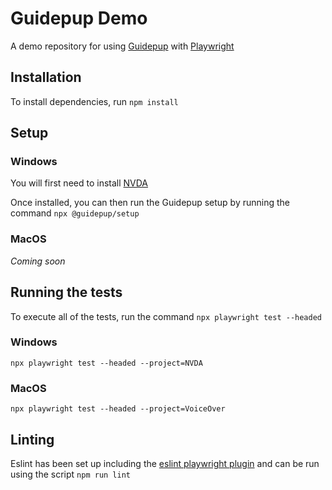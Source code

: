 # Guidepup Demo
A demo repository for using [Guidepup](https://www.guidepup.dev/) with [Playwright](https://playwright.dev/)

## Installation

To install dependencies, run `npm install`

## Setup

### Windows

You will first need to install [NVDA](https://www.nvaccess.org/)

Once installed, you can then run the Guidepup setup by running the command `npx @guidepup/setup`

### MacOS

_Coming soon_

## Running the tests

To execute all of the tests, run the command `npx playwright test --headed`

### Windows

`npx playwright test --headed --project=NVDA`

### MacOS

`npx playwright test --headed --project=VoiceOver`

## Linting

Eslint has been set up including the [eslint playwright plugin](https://www.npmjs.com/package/eslint-plugin-playwright) and can be run using the script `npm run lint`

